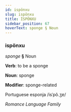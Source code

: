 ```yaml
---
id: ispönxu
slug: ispönxu
title: İSPÖNXU
sidebar_position: 67
hoverText: sponge § Noun
---
```


### ispönxu

*sponge* **§** Noun

**Verb**: to be a sponge

**Noun**: sponge

**Modifier**: sponge-related

Portuguese esponja /isˈpõ.ʒɐ/

*Romance Language Family*